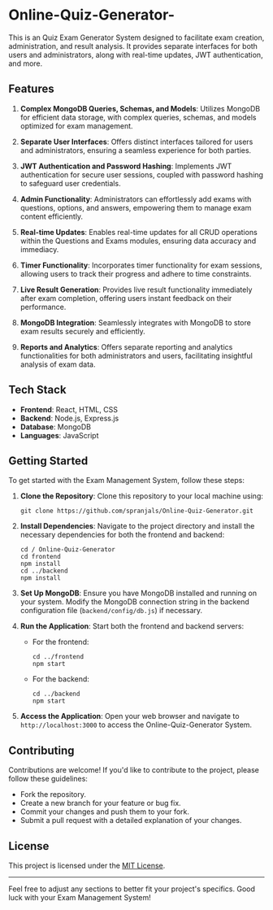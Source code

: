 # Online-Quiz-Generator-

This is an Quiz Exam Generator System designed to facilitate exam creation, administration, and result analysis. It provides separate interfaces for both users and administrators, along with real-time updates, JWT authentication, and more.

## Features

1. **Complex MongoDB Queries, Schemas, and Models**: Utilizes MongoDB for efficient data storage, with complex queries, schemas, and models optimized for exam management.

2. **Separate User Interfaces**: Offers distinct interfaces tailored for users and administrators, ensuring a seamless experience for both parties.

3. **JWT Authentication and Password Hashing**: Implements JWT authentication for secure user sessions, coupled with password hashing to safeguard user credentials.

4. **Admin Functionality**: Administrators can effortlessly add exams with questions, options, and answers, empowering them to manage exam content efficiently.

5. **Real-time Updates**: Enables real-time updates for all CRUD operations within the Questions and Exams modules, ensuring data accuracy and immediacy.

6. **Timer Functionality**: Incorporates timer functionality for exam sessions, allowing users to track their progress and adhere to time constraints.

7. **Live Result Generation**: Provides live result functionality immediately after exam completion, offering users instant feedback on their performance.

8. **MongoDB Integration**: Seamlessly integrates with MongoDB to store exam results securely and efficiently.

9. **Reports and Analytics**: Offers separate reporting and analytics functionalities for both administrators and users, facilitating insightful analysis of exam data.

## Tech Stack

- **Frontend**: React, HTML, CSS
- **Backend**: Node.js, Express.js
- **Database**: MongoDB
- **Languages**: JavaScript

## Getting Started

To get started with the Exam Management System, follow these steps:

1. **Clone the Repository**: Clone this repository to your local machine using:

    ```
    git clone https://github.com/spranjals/Online-Quiz-Generator.git
    ```

2. **Install Dependencies**: Navigate to the project directory and install the necessary dependencies for both the frontend and backend:

    ```
    cd / Online-Quiz-Generator
    cd frontend
    npm install
    cd ../backend
    npm install
    ```

3. **Set Up MongoDB**: Ensure you have MongoDB installed and running on your system. Modify the MongoDB connection string in the backend configuration file (`backend/config/db.js`) if necessary.

4. **Run the Application**: Start both the frontend and backend servers:

    - For the frontend:

        ```
        cd ../frontend
        npm start
        ```

    - For the backend:

        ```
        cd ../backend
        npm start
        ```

5. **Access the Application**: Open your web browser and navigate to `http://localhost:3000` to access the Online-Quiz-Generator System.

## Contributing

Contributions are welcome! If you'd like to contribute to the project, please follow these guidelines:

- Fork the repository.
- Create a new branch for your feature or bug fix.
- Commit your changes and push them to your fork.
- Submit a pull request with a detailed explanation of your changes.

## License

This project is licensed under the [MIT License](LICENSE).

---

Feel free to adjust any sections to better fit your project's specifics. Good luck with your Exam Management System!
